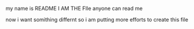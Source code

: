 my name is README 
I AM THE FIle 
anyone can read me

now i want somithing differnt 
so i am putting more efforts 
to create this file  
